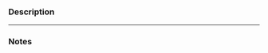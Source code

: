 ### Description

<!-- * Add a description of what is the aim of this PR -->

---

### Notes

<!-- Some notes -->
